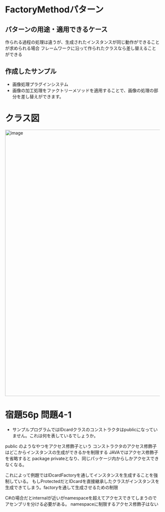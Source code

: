 # FactoryMethodパターン
## パターンの用途・適用できるケース
作られる過程の処理は違うが、生成されたインスタンスが同じ動作ができることが求められる場合
フレームワークに沿って作られたクラスなら差し替えることができる

## 作成したサンプル
- 画像処理プラグインシステム
- 画像の加工処理をファクトリーメソッドを適用することで、画像の処理の部分を差し替えができます。

# クラス図
<img width="865" alt="image" src="https://github.com/user-attachments/assets/a0a2690f-a810-4055-be0c-a15914601810" />

# 宿題56p 問題4-1
- サンプルプログラムではIDcardクラスのコンストラクタはpublicになっていません。これは何を表しているでしょうか。

public のようなやつをアクセス修飾子という
コンストラクタのアクセス修飾子はどこからインスタンスの生成ができるかを制限する
JAVAではアクセス修飾子を省略すると package privateとなり、同じパッケージ内からしかアクセスできなくなる。

これによって例題ではIDcardFactoryを通してインスタンスを生成することを強制している。
もしProtectedだとIDcardを直接継承したクラスがインスタンスを生成できてしまう。factoryを通して生成させるための制限


C#の場合だとinternalが近いがnamespaceを超えてアクセスできてしまうのでアセンブリを分ける必要がある。
namespaceに制限するアクセス修飾子はない
